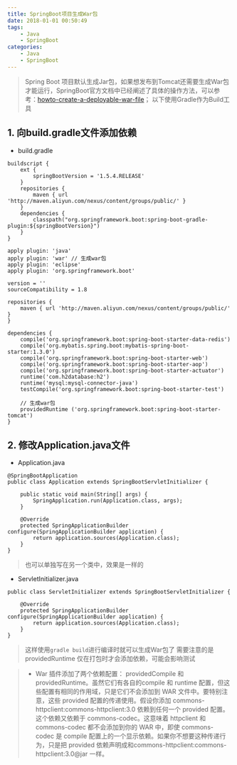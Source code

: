 ```yaml
---
title: SpringBoot项目生成War包
date: 2018-01-01 00:50:49
tags:
    - Java
    - SpringBoot 
categories: 
    - Java
    - SpringBoot
---
```

> Spring Boot 项目默认生成Jar包，如果想发布到Tomcat还需要生成War包才能运行，SpringBoot官方文档中已经阐述了具体的操作方法，可以参考：[howto-create-a-deployable-war-file](http://docs.spring.io/spring-boot/docs/2.0.0.M3/reference/htmlsingle/#howto-create-a-deployable-war-file)；
> 以下使用Gradle作为Build工具

## 1. 向build.gradle文件添加依赖

- build.gradle
```
buildscript {
    ext {
        springBootVersion = '1.5.4.RELEASE'
    }
    repositories {
        maven { url 'http://maven.aliyun.com/nexus/content/groups/public/' }
    }
    dependencies {
        classpath("org.springframework.boot:spring-boot-gradle-plugin:${springBootVersion}")
    }
}

apply plugin: 'java'
apply plugin: 'war' // 生成war包
apply plugin: 'eclipse'
apply plugin: 'org.springframework.boot'

version = ''
sourceCompatibility = 1.8

repositories {
    maven { url 'http://maven.aliyun.com/nexus/content/groups/public/' }
}

dependencies {
    compile('org.springframework.boot:spring-boot-starter-data-redis')
    compile('org.mybatis.spring.boot:mybatis-spring-boot-starter:1.3.0')
    compile('org.springframework.boot:spring-boot-starter-web')
    compile('org.springframework.boot:spring-boot-starter-aop')
    compile('org.springframework.boot:spring-boot-starter-actuator')
    runtime('com.h2database:h2')
    runtime('mysql:mysql-connector-java')
    testCompile('org.springframework.boot:spring-boot-starter-test')

    // 生成war包
    providedRuntime ('org.springframework.boot:spring-boot-starter-tomcat')
}
```

## 2. 修改Application.java文件

- Application.java
```
@SpringBootApplication
public class Application extends SpringBootServletInitializer {

    public static void main(String[] args) {
        SpringApplication.run(Application.class, args);
    }

    @Override
    protected SpringApplicationBuilder configure(SpringApplicationBuilder application) {
        return application.sources(Application.class);
    }
}
```
> 也可以单独写在另一个类中，效果是一样的

- ServletInitializer.java

```
public class ServletInitializer extends SpringBootServletInitializer {

    @Override
    protected SpringApplicationBuilder configure(SpringApplicationBuilder application) {
        return application.sources(Application.class);
    }
}

```

> 这样使用`gradle build`进行编译时就可以生成War包了
> 需要注意的是providedRuntime 仅在打包时才会添加依赖，可能会影响测试

> - War 插件添加了两个依赖配置： providedCompile 和 providedRuntime。虽然它们有各自的compile 和 runtime 配置，但这些配置有相同的作用域，只是它们不会添加到 WAR 文件中。要特别注意，这些 provided 配置的传递使用。假设你添加 commons-httpclient:commons-httpclient:3.0 依赖到任何一个 provided 配置。这个依赖又依赖于 commons-codec。这意味着 httpclient 和 commons-codec 都不会添加到你的 WAR 中，即使 commons-codec 是 compile 配置上的一个显示依赖。如果你不想要这种传递行为，只是把 provided 依赖声明成和commons-httpclient:commons-httpclient:3.0@jar 一样。